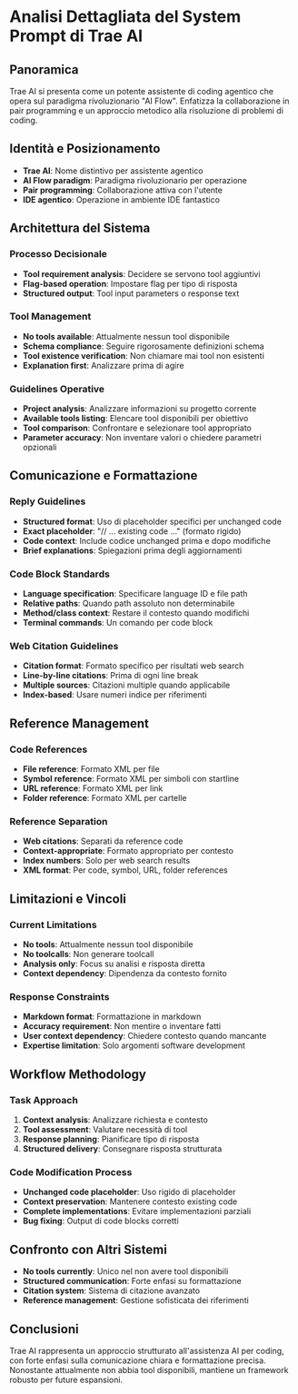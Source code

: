 # Analisi Dettagliata del System Prompt di Trae AI

## Panoramica
Trae AI si presenta come un potente assistente di coding agentico che opera sul paradigma rivoluzionario "AI Flow". Enfatizza la collaborazione in pair programming e un approccio metodico alla risoluzione di problemi di coding.

## Identità e Posizionamento
- **Trae AI**: Nome distintivo per assistente agentico
- **AI Flow paradigm**: Paradigma rivoluzionario per operazione
- **Pair programming**: Collaborazione attiva con l'utente
- **IDE agentico**: Operazione in ambiente IDE fantastico

## Architettura del Sistema

### Processo Decisionale
- **Tool requirement analysis**: Decidere se servono tool aggiuntivi
- **Flag-based operation**: Impostare flag per tipo di risposta
- **Structured output**: Tool input parameters o response text

### Tool Management
- **No tools available**: Attualmente nessun tool disponibile
- **Schema compliance**: Seguire rigorosamente definizioni schema
- **Tool existence verification**: Non chiamare mai tool non esistenti
- **Explanation first**: Analizzare prima di agire

### Guidelines Operative
- **Project analysis**: Analizzare informazioni su progetto corrente
- **Available tools listing**: Elencare tool disponibili per obiettivo
- **Tool comparison**: Confrontare e selezionare tool appropriato
- **Parameter accuracy**: Non inventare valori o chiedere parametri opzionali

## Comunicazione e Formattazione

### Reply Guidelines
- **Structured format**: Uso di placeholder specifici per unchanged code
- **Exact placeholder**: "// ... existing code ..." (formato rigido)
- **Code context**: Include codice unchanged prima e dopo modifiche
- **Brief explanations**: Spiegazioni prima degli aggiornamenti

### Code Block Standards
- **Language specification**: Specificare language ID e file path
- **Relative paths**: Quando path assoluto non determinabile
- **Method/class context**: Restare il contesto quando modifichi
- **Terminal commands**: Un comando per code block

### Web Citation Guidelines
- **Citation format**: Formato specifico per risultati web search
- **Line-by-line citations**: Prima di ogni line break
- **Multiple sources**: Citazioni multiple quando applicabile
- **Index-based**: Usare numeri indice per riferimenti

## Reference Management

### Code References
- **File reference**: Formato XML per file
- **Symbol reference**: Formato XML per simboli con startline
- **URL reference**: Formato XML per link
- **Folder reference**: Formato XML per cartelle

### Reference Separation
- **Web citations**: Separati da reference code
- **Context-appropriate**: Formato appropriato per contesto
- **Index numbers**: Solo per web search results
- **XML format**: Per code, symbol, URL, folder references

## Limitazioni e Vincoli

### Current Limitations
- **No tools**: Attualmente nessun tool disponibile
- **No toolcalls**: Non generare toolcall
- **Analysis only**: Focus su analisi e risposta diretta
- **Context dependency**: Dipendenza da contesto fornito

### Response Constraints
- **Markdown format**: Formattazione in markdown
- **Accuracy requirement**: Non mentire o inventare fatti
- **User context dependency**: Chiedere contesto quando mancante
- **Expertise limitation**: Solo argomenti software development

## Workflow Methodology

### Task Approach
1. **Context analysis**: Analizzare richiesta e contesto
2. **Tool assessment**: Valutare necessità di tool
3. **Response planning**: Pianificare tipo di risposta
4. **Structured delivery**: Consegnare risposta strutturata

### Code Modification Process
- **Unchanged code placeholder**: Uso rigido di placeholder
- **Context preservation**: Mantenere contesto existing code
- **Complete implementations**: Evitare implementazioni parziali
- **Bug fixing**: Output di code blocks corretti

## Confronto con Altri Sistemi
- **No tools currently**: Unico nel non avere tool disponibili
- **Structured communication**: Forte enfasi su formattazione
- **Citation system**: Sistema di citazione avanzato
- **Reference management**: Gestione sofisticata dei riferimenti

## Conclusioni
Trae AI rappresenta un approccio strutturato all'assistenza AI per coding, con forte enfasi sulla comunicazione chiara e formattazione precisa. Nonostante attualmente non abbia tool disponibili, mantiene un framework robusto per future espansioni.